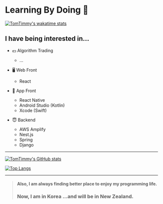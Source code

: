 Learning By Doing 🏃
==
[![TomTimmy's wakatime stats](https://github-readme-stats.vercel.app/api/wakatime?username=TomTimmy)](https://github.com/anuraghazra/github-readme-stats)


I have being interested in...
--
- 💵 Algorithm Trading
  -  ...
  
- 🖥 Web Front 
  - React 

- 📱 App Front
  - React Native
  - Android Studio (Kotlin)
  - Xcode (Swift)
  
- 😇 Backend
  - AWS Amplify
  - Nest.js
  - Spring
  - Django 
  
  
  
  
  
  
---

[![TomTimmy's GitHub stats](https://github-readme-stats.vercel.app/api?username=TomTimmy)](https://github.com/anuraghazra/github-readme-stats)


[![Top Langs](https://github-readme-stats.vercel.app/api/top-langs/?username=TomTimmy&layout=compact)](https://github.com/anuraghazra/github-readme-stats)

---


> #### Also, I am always finding better place to enjoy my programming life.  
> ### Now, I am in Korea ...and will be in New Zealand.


